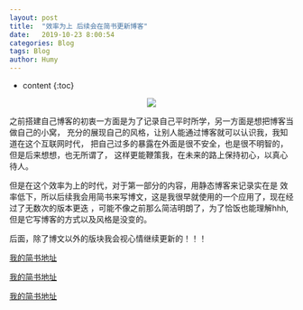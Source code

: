 ```yaml
---
layout: post
title:  "效率为上 后续会在简书更新博客"
date:   2019-10-23 8:00:54
categories: Blog
tags: Blog
author: Humy
---
```

* content
{:toc}

<center class>
    <img src="{{ "/asserts/img/cover/jianshu.jpg" | prepend: site.baseurl }}"/>
</center>





之前搭建自己博客的初衷一方面是为了记录自己平时所学，另一方面是想把博客当做自己的小窝，
充分的展现自己的风格，让别人能通过博客就可以认识我，我知道在这个互联网时代，
把自己过多的暴露在外面是很不安全，也是很不明智的，但是后来想想，也无所谓了，
这样更能鞭策我，在未来的路上保持初心，以真心待人。

但是在这个效率为上的时代，对于第一部分的内容，用静态博客来记录实在是
效率低下，所以后续我会用简书来写博文，这是我很早就使用的一个应用了，现在经过了无数次的版本更迭
，可能不像之前那么简洁明朗了，为了恰饭也能理解hhh,但是它写博客的方式以及风格是没变的。

后面，除了博文以外的版块我会视心情继续更新的！！！

[我的简书地址](https://www.jianshu.com/u/ef21221a874d) 

[我的简书地址](https://www.jianshu.com/u/ef21221a874d) 

[我的简书地址](https://www.jianshu.com/u/ef21221a874d) 



